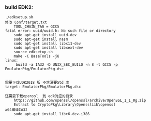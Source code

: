 ### build EDK2: 
    ./edksetup.sh
    修改 Conf/target.txt   
        TOOL_CHAIN_TAG = GCC5
    fatal error: uuid/uuid.h: No such file or directory
        sudo apt-get install uuid-dev
        sudo apt-get install nasm
        sudo apt-get install libx11-dev
        sudo apt-get install libxext-dev
        source edksetup.sh
        make -C BaseTools -j8
    linux:
         build -a IA32 -D UNIX_SEC_BUILD -n 8 -t GCC5 -p EmulatorPkg/EmulatorPkg.dsc
         

    需要下载UDK2018 版 不然没要Std 库 
    target: EmulatorPkg/EmulatorPkg.dsc 
   
    还需要下载openssl  到 edk对应的目录
        https://github.com/openssl/openssl/archive/OpenSSL_1_1_0g.zip
        Extract to CryptoPkg\Library\OpensslLib\openssl
    x64编译IA32
        sudo apt-get install libc6-dev-i386
